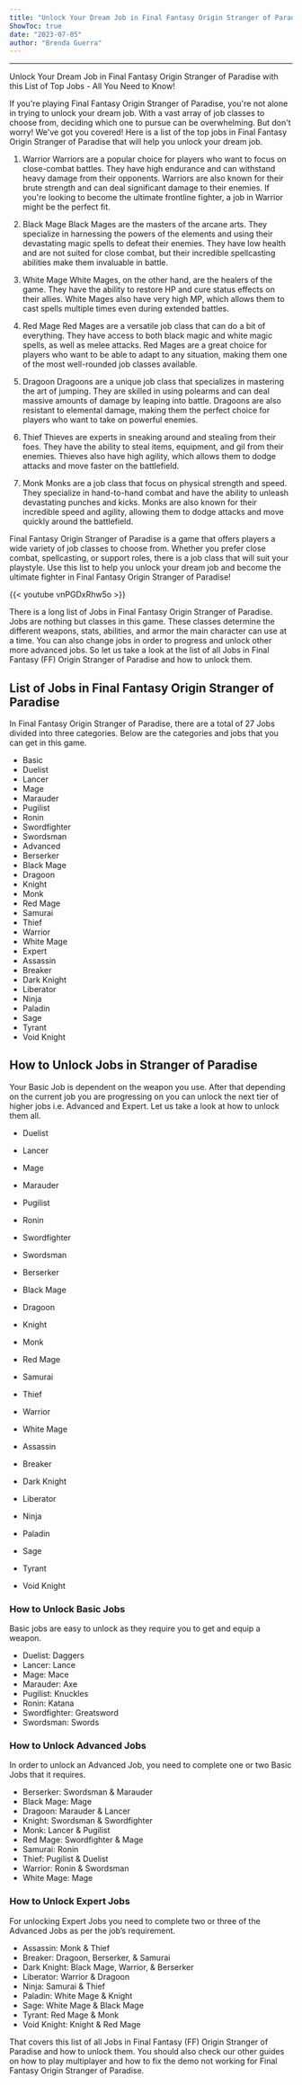 ```yaml
---
title: "Unlock Your Dream Job in Final Fantasy Origin Stranger of Paradise with this List of Top Jobs - All You Need to Know!"
ShowToc: true 
date: "2023-07-05"
author: "Brenda Guerra"
---
```

*****
Unlock Your Dream Job in Final Fantasy Origin Stranger of Paradise with this List of Top Jobs - All You Need to Know!

If you're playing Final Fantasy Origin Stranger of Paradise, you're not alone in trying to unlock your dream job. With a vast array of job classes to choose from, deciding which one to pursue can be overwhelming. But don't worry! We've got you covered! Here is a list of the top jobs in Final Fantasy Origin Stranger of Paradise that will help you unlock your dream job.

1. Warrior
Warriors are a popular choice for players who want to focus on close-combat battles. They have high endurance and can withstand heavy damage from their opponents. Warriors are also known for their brute strength and can deal significant damage to their enemies. If you're looking to become the ultimate frontline fighter, a job in Warrior might be the perfect fit.

2. Black Mage
Black Mages are the masters of the arcane arts. They specialize in harnessing the powers of the elements and using their devastating magic spells to defeat their enemies. They have low health and are not suited for close combat, but their incredible spellcasting abilities make them invaluable in battle.

3. White Mage
White Mages, on the other hand, are the healers of the game. They have the ability to restore HP and cure status effects on their allies. White Mages also have very high MP, which allows them to cast spells multiple times even during extended battles.

4. Red Mage
Red Mages are a versatile job class that can do a bit of everything. They have access to both black magic and white magic spells, as well as melee attacks. Red Mages are a great choice for players who want to be able to adapt to any situation, making them one of the most well-rounded job classes available.

5. Dragoon
Dragoons are a unique job class that specializes in mastering the art of jumping. They are skilled in using polearms and can deal massive amounts of damage by leaping into battle. Dragoons are also resistant to elemental damage, making them the perfect choice for players who want to take on powerful enemies.

6. Thief
Thieves are experts in sneaking around and stealing from their foes. They have the ability to steal items, equipment, and gil from their enemies. Thieves also have high agility, which allows them to dodge attacks and move faster on the battlefield.

7. Monk
Monks are a job class that focus on physical strength and speed. They specialize in hand-to-hand combat and have the ability to unleash devastating punches and kicks. Monks are also known for their incredible speed and agility, allowing them to dodge attacks and move quickly around the battlefield.

Final Fantasy Origin Stranger of Paradise is a game that offers players a wide variety of job classes to choose from. Whether you prefer close combat, spellcasting, or support roles, there is a job class that will suit your playstyle. Use this list to help you unlock your dream job and become the ultimate fighter in Final Fantasy Origin Stranger of Paradise!

{{< youtube vnPGDxRhw5o >}} 



There is a long list of Jobs in Final Fantasy Origin Stranger of Paradise. Jobs are nothing but classes in this game. These classes determine the different weapons, stats, abilities, and armor the main character can use at a time. You can also change jobs in order to progress and unlock other more advanced jobs. So let us take a look at the list of all Jobs in Final Fantasy (FF) Origin Stranger of Paradise and how to unlock them.
 
## List of Jobs in Final Fantasy Origin Stranger of Paradise
 

 
In Final Fantasy Origin Stranger of Paradise, there are a total of 27 Jobs divided into three categories. Below are the categories and jobs that you can get in this game.
 
- Basic
 - Duelist
 - Lancer
 - Mage
 - Marauder
 - Pugilist
 - Ronin
 - Swordfighter
 - Swordsman
 - Advanced
 - Berserker
 - Black Mage
 - Dragoon
 - Knight
 - Monk
 - Red Mage
 - Samurai
 - Thief
 - Warrior
 - White Mage
 - Expert
 - Assassin
 - Breaker
 - Dark Knight
 - Liberator
 - Ninja
 - Paladin
 - Sage
 - Tyrant
 - Void Knight

 
## How to Unlock Jobs in Stranger of Paradise
 
Your Basic Job is dependent on the weapon you use. After that depending on the current job you are progressing on you can unlock the next tier of higher jobs i.e. Advanced and Expert. Let us take a look at how to unlock them all.
 
- Duelist
 - Lancer
 - Mage
 - Marauder
 - Pugilist
 - Ronin
 - Swordfighter
 - Swordsman

 
- Berserker
 - Black Mage
 - Dragoon
 - Knight
 - Monk
 - Red Mage
 - Samurai
 - Thief
 - Warrior
 - White Mage

 
- Assassin
 - Breaker
 - Dark Knight
 - Liberator
 - Ninja
 - Paladin
 - Sage
 - Tyrant
 - Void Knight

 
### How to Unlock Basic Jobs
 
Basic jobs are easy to unlock as they require you to get and equip a weapon.
 
- Duelist: Daggers
 - Lancer: Lance
 - Mage: Mace
 - Marauder: Axe
 - Pugilist: Knuckles
 - Ronin: Katana
 - Swordfighter: Greatsword
 - Swordsman: Swords

 
### How to Unlock Advanced Jobs
 
In order to unlock an Advanced Job, you need to complete one or two Basic Jobs that it requires.
 
- Berserker: Swordsman & Marauder
 - Black Mage: Mage
 - Dragoon: Marauder & Lancer
 - Knight: Swordsman & Swordfighter
 - Monk: Lancer & Pugilist
 - Red Mage: Swordfighter & Mage
 - Samurai: Ronin
 - Thief: Pugilist & Duelist
 - Warrior: Ronin & Swordsman
 - White Mage: Mage

 
### How to Unlock Expert Jobs
 
For unlocking Expert Jobs you need to complete two or three of the Advanced Jobs as per the job’s requirement.
 
- Assassin: Monk & Thief
 - Breaker: Dragoon, Berserker, & Samurai
 - Dark Knight: Black Mage, Warrior, & Berserker
 - Liberator: Warrior & Dragoon
 - Ninja: Samurai & Thief
 - Paladin: White Mage & Knight
 - Sage: White Mage & Black Mage
 - Tyrant: Red Mage & Monk
 - Void Knight: Knight & Red Mage

 
That covers this list of all Jobs in Final Fantasy (FF) Origin Stranger of Paradise and how to unlock them. You should also check our other guides on how to play multiplayer and how to fix the demo not working for Final Fantasy Origin Stranger of Paradise.



